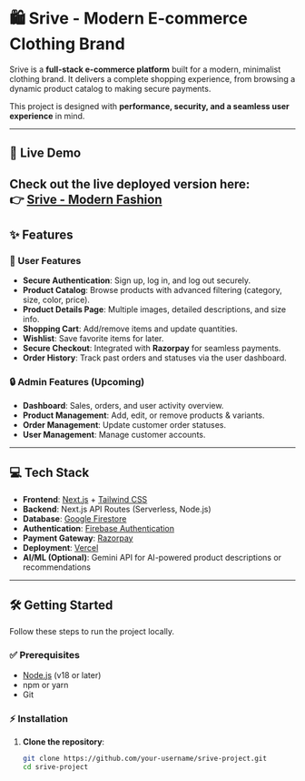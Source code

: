 # 🛍️ Srive - Modern E-commerce Clothing Brand  

Srive is a **full-stack e-commerce platform** built for a modern, minimalist clothing brand. It delivers a complete shopping experience, from browsing a dynamic product catalog to making secure payments.  

This project is designed with **performance, security, and a seamless user experience** in mind.  

---

## 🚀 Live Demo  
Check out the live deployed version here:  
👉 [Srive - Modern Fashion](https://srive-modern-fashion.vercel.app/)  
---

## ✨ Features  

### 👤 User Features  
- **Secure Authentication**: Sign up, log in, and log out securely.  
- **Product Catalog**: Browse products with advanced filtering (category, size, color, price).  
- **Product Details Page**: Multiple images, detailed descriptions, and size info.  
- **Shopping Cart**: Add/remove items and update quantities.  
- **Wishlist**: Save favorite items for later.  
- **Secure Checkout**: Integrated with **Razorpay** for seamless payments.  
- **Order History**: Track past orders and statuses via the user dashboard.  

### 🔒 Admin Features (Upcoming)  
- **Dashboard**: Sales, orders, and user activity overview.  
- **Product Management**: Add, edit, or remove products & variants.  
- **Order Management**: Update customer order statuses.  
- **User Management**: Manage customer accounts.  

---

## 💻 Tech Stack  
- **Frontend**: [Next.js](https://nextjs.org/) + [Tailwind CSS](https://tailwindcss.com/)  
- **Backend**: Next.js API Routes (Serverless, Node.js)  
- **Database**: [Google Firestore](https://firebase.google.com/docs/firestore)  
- **Authentication**: [Firebase Authentication](https://firebase.google.com/docs/auth)  
- **Payment Gateway**: [Razorpay](https://razorpay.com/)  
- **Deployment**: [Vercel](https://vercel.com/)  
- **AI/ML (Optional)**: Gemini API for AI-powered product descriptions or recommendations  

---

## 🛠️ Getting Started  

Follow these steps to run the project locally.  

### ✅ Prerequisites  
- [Node.js](https://nodejs.org/) (v18 or later)  
- npm or yarn  
- Git  

### ⚡ Installation  

1. **Clone the repository**:  
   ```bash
   git clone https://github.com/your-username/srive-project.git
   cd srive-project
